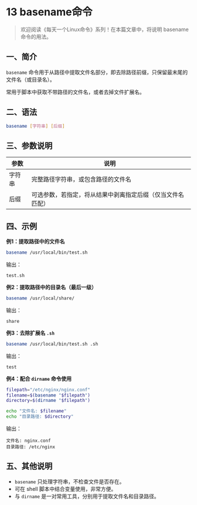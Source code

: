 # 13 basename命令

> 欢迎阅读《每天一个Linux命令》系列！在本篇文章中，将说明 basename 命令的用法。

## 一、简介

`basename` 命令用于从路径中提取文件名部分，即去除路径前缀，只保留最末尾的文件名（或目录名）。

常用于脚本中获取不带路径的文件名，或者去掉文件扩展名。

## 二、语法

```bash
basename [字符串] [后缀]
```

## 三、参数说明

| 参数   | 说明                                                       |
| ------ | ---------------------------------------------------------- |
| 字符串 | 完整路径字符串，或包含路径的文件名                         |
| 后缀   | 可选参数，若指定，将从结果中剥离指定后缀（仅当文件名匹配） |

## 四、示例

**例1：提取路径中的文件名**

```bash
basename /usr/local/bin/test.sh
```

输出：

```
test.sh
```

**例2：提取路径中的目录名（最后一级）**

```bash
basename /usr/local/share/
```

输出：

```
share
```

**例3：去除扩展名 `.sh`**

```bash
basename /usr/local/bin/test.sh .sh
```

输出：

```
test
```

**例4：配合 `dirname` 命令使用**

```bash
filepath="/etc/nginx/nginx.conf"
filename=$(basename "$filepath")
directory=$(dirname "$filepath")

echo "文件名: $filename"
echo "目录路径: $directory"
```

输出：

```
文件名: nginx.conf
目录路径: /etc/nginx
```

## 五、其他说明

- `basename` 只处理字符串，不检查文件是否存在。
- 可在 shell 脚本中结合变量使用，非常方便。
- 与 `dirname` 是一对常用工具，分别用于提取文件名和目录路径。

